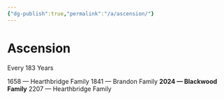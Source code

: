 ```yaml
---
{"dg-publish":true,"permalink":"/a/ascension/"}
---
```


# Ascension

Every 183 Years

1658 — Hearthbridge Family 
1841 — Brandon Family 
**2024 — Blackwood Family** 
2207 — Hearthbridge Family 

